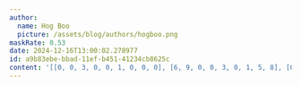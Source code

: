```yaml
---
author:
  name: Hog Boo
  picture: /assets/blog/authors/hogboo.png
maskRate: 0.53
date: 2024-12-16T13:00:02.278977
id: a9b83ebe-bbad-11ef-b451-41234cb8625c
content: '[[0, 0, 3, 0, 0, 1, 0, 0, 0], [6, 9, 0, 0, 3, 0, 1, 5, 8], [0, 1, 0, 7, 0, 0, 3, 0, 2], [3, 5, 1, 4, 0, 6, 2, 8, 0], [0, 0, 0, 0, 0, 0, 9, 0, 5], [0, 0, 0, 0, 5, 0, 0, 6, 1], [0, 7, 9, 0, 0, 8, 0, 0, 3], [1, 3, 0, 9, 2, 5, 8, 7, 4], [4, 0, 0, 0, 7, 0, 0, 1, 0]]'
---
```

